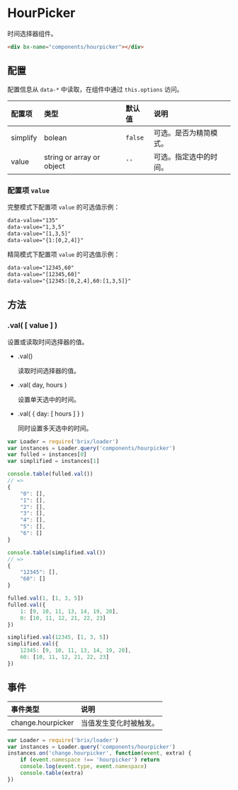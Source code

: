 # HourPicker

时间选择器组件。

```html
<div bx-name="components/hourpicker"></div>
```

## 配置

配置信息从 `data-*` 中读取，在组件中通过 `this.options` 访问。

配置项   | 类型                      | 默认值  | 说明
:------- | :------------------------ | :------ | :----------
simplify | bolean                    | `false` | 可选。是否为精简模式。
value    | string or array or object | `''`    | 可选。指定选中的时间。

### 配置项 `value`

完整模式下配置项 `value` 的可选值示例：

```html
data-value="135"
data-value="1,3,5"
data-value="[1,3,5]"
data-value="{1:[0,2,4]}"
```

精简模式下配置项 `value` 的可选值示例：

```html
data-value="12345,60"
data-value="[12345,60]"
data-value="{12345:[0,2,4],60:[1,3,5]}"
```

## 方法

### .val( [ value ] )

设置或读取时间选择器的值。

* .val()

    读取时间选择器的值。

* .val( day, hours )
    
    设置单天选中的时间。

* .val( { day: [ hours ] } )

    同时设置多天选中的时间。

```js
var Loader = require('brix/loader')
var instances = Loader.query('components/hourpicker')
var fulled = instances[0]
var simplified = instances[1]

console.table(fulled.val())
// => 
{
    "0": [],
    "1": [],
    "2": [],
    "3": [],
    "4": [],
    "5": [],
    "6": []
}

console.table(simplified.val())
// => 
{
    "12345": [],
    "60": []
}

fulled.val(1, [1, 3, 5])
fulled.val({
    1: [9, 10, 11, 13, 14, 19, 20],
    0: [10, 11, 12, 21, 22, 23]
})

simplified.val(12345, [1, 3, 5])
simplified.val({
    12345: [9, 10, 11, 13, 14, 19, 20],
    60: [10, 11, 12, 21, 22, 23]
})
```

## 事件

事件类型          | 说明
:---------        | :----------
change.hourpicker | 当值发生变化时被触发。

```js
var Loader = require('brix/loader')
var instances = Loader.query('components/hourpicker')
instances.on('change.hourpicker', function(event, extra) {
    if (event.namespace !== 'hourpicker') return
    console.log(event.type, event.namespace)
    console.table(extra)
})
```
